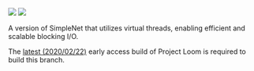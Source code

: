 <img src="https://maven-badges.herokuapp.com/maven-central/com.github.jhg023/SimpleNet/badge.svg"> <img src="http://githubbadges.com/star.svg?user=jhg023&repo=SimpleNet&background=0000ff&color=ffffff&style=flat">

A version of SimpleNet that utilizes virtual threads, enabling efficient and scalable blocking I/O.

The [latest (2020/02/22)](http://jdk.java.net/loom/) early access build of Project Loom is required to build this branch.